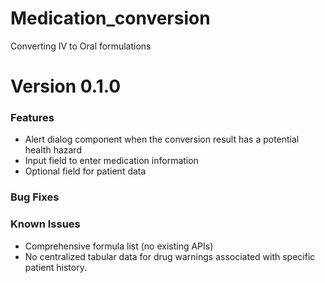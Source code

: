 # Medication_conversion
Converting IV to Oral formulations

# Version 0.1.0
### Features
- Alert dialog component when the conversion result has a potential health hazard
- Input field to enter medication information
- Optional field for patient data
  
### Bug Fixes

### Known Issues
- Comprehensive formula list (no existing APIs)
- No centralized tabular data for drug warnings associated with specific patient history.

